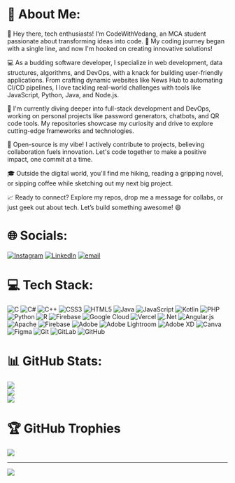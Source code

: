 # 💫 About Me:
👋 Hey there, tech enthusiasts! I'm CodeWithVedang, an MCA student passionate about transforming ideas into code. 🚀 My coding journey began with a single line, and now I'm hooked on creating innovative solutions!

💻 As a budding software developer, I specialize in web development, data structures, algorithms, and DevOps, with a knack for building user-friendly applications. From crafting dynamic websites like News Hub to automating CI/CD pipelines, I love tackling real-world challenges with tools like JavaScript, Python, Java, and Node.js.

🌱 I'm currently diving deeper into full-stack development and DevOps, working on personal projects like password generators, chatbots, and QR code tools. My repositories showcase my curiosity and drive to explore cutting-edge frameworks and technologies.

🤝 Open-source is my vibe! I actively contribute to projects, believing collaboration fuels innovation. Let's code together to make a positive impact, one commit at a time.

🎓 Outside the digital world, you'll find me hiking, reading a gripping novel, or sipping coffee while sketching out my next big project.

📈 Ready to connect? Explore my repos, drop me a message for collabs, or just geek out about tech. Let’s build something awesome! 😄


# 🌐 Socials:
[![Instagram](https://img.shields.io/badge/Instagram-%23E4405F.svg?logo=Instagram&logoColor=white)](https://instagram.com/__vedangs__) [![LinkedIn](https://img.shields.io/badge/LinkedIn-%230077B5.svg?logo=linkedin&logoColor=white)](https://linkedin.com/in/vedang-shelatkar-b3839a26a) [![email](https://img.shields.io/badge/Email-D14836?logo=gmail&logoColor=white)](mailto:a240294@famt.ac.in) 

# 💻 Tech Stack:
![C](https://img.shields.io/badge/c-%2300599C.svg?style=for-the-badge&logo=c&logoColor=white) ![C#](https://img.shields.io/badge/c%23-%23239120.svg?style=for-the-badge&logo=csharp&logoColor=white) ![C++](https://img.shields.io/badge/c++-%2300599C.svg?style=for-the-badge&logo=c%2B%2B&logoColor=white) ![CSS3](https://img.shields.io/badge/css3-%231572B6.svg?style=for-the-badge&logo=css3&logoColor=white) ![HTML5](https://img.shields.io/badge/html5-%23E34F26.svg?style=for-the-badge&logo=html5&logoColor=white) ![Java](https://img.shields.io/badge/java-%23ED8B00.svg?style=for-the-badge&logo=openjdk&logoColor=white) ![JavaScript](https://img.shields.io/badge/javascript-%23323330.svg?style=for-the-badge&logo=javascript&logoColor=%23F7DF1E) ![Kotlin](https://img.shields.io/badge/kotlin-%237F52FF.svg?style=for-the-badge&logo=kotlin&logoColor=white) ![PHP](https://img.shields.io/badge/php-%23777BB4.svg?style=for-the-badge&logo=php&logoColor=white) ![Python](https://img.shields.io/badge/python-3670A0?style=for-the-badge&logo=python&logoColor=ffdd54) ![R](https://img.shields.io/badge/r-%23276DC3.svg?style=for-the-badge&logo=r&logoColor=white) ![Firebase](https://img.shields.io/badge/firebase-%23039BE5.svg?style=for-the-badge&logo=firebase) ![Google Cloud](https://img.shields.io/badge/GoogleCloud-%234285F4.svg?style=for-the-badge&logo=google-cloud&logoColor=white) ![Vercel](https://img.shields.io/badge/vercel-%23000000.svg?style=for-the-badge&logo=vercel&logoColor=white) ![.Net](https://img.shields.io/badge/.NET-5C2D91?style=for-the-badge&logo=.net&logoColor=white) ![Angular.js](https://img.shields.io/badge/angular.js-%23E23237.svg?style=for-the-badge&logo=angularjs&logoColor=white) ![Apache](https://img.shields.io/badge/apache-%23D42029.svg?style=for-the-badge&logo=apache&logoColor=white) ![Firebase](https://img.shields.io/badge/firebase-a08021?style=for-the-badge&logo=firebase&logoColor=ffcd34) ![Adobe](https://img.shields.io/badge/adobe-%23FF0000.svg?style=for-the-badge&logo=adobe&logoColor=white) ![Adobe Lightroom](https://img.shields.io/badge/Adobe%20Lightroom-31A8FF.svg?style=for-the-badge&logo=Adobe%20Lightroom&logoColor=white) ![Adobe XD](https://img.shields.io/badge/Adobe%20XD-470137?style=for-the-badge&logo=Adobe%20XD&logoColor=#FF61F6) ![Canva](https://img.shields.io/badge/Canva-%2300C4CC.svg?style=for-the-badge&logo=Canva&logoColor=white) ![Figma](https://img.shields.io/badge/figma-%23F24E1E.svg?style=for-the-badge&logo=figma&logoColor=white) ![Git](https://img.shields.io/badge/git-%23F05033.svg?style=for-the-badge&logo=git&logoColor=white) ![GitLab](https://img.shields.io/badge/gitlab-%23181717.svg?style=for-the-badge&logo=gitlab&logoColor=white) ![GitHub](https://img.shields.io/badge/github-%23121011.svg?style=for-the-badge&logo=github&logoColor=white)
# 📊 GitHub Stats:
![](https://github-readme-stats.vercel.app/api?username=CodeWithVedang&theme=dark&hide_border=false&include_all_commits=true&count_private=true)<br/>
![](https://github-readme-streak-stats.herokuapp.com/?user=CodeWithVedang&theme=dark&hide_border=false)<br/>
![](https://github-readme-stats.vercel.app/api/top-langs/?username=CodeWithVedang&theme=dark&hide_border=false&include_all_commits=true&count_private=true&layout=compact)

# 🏆 GitHub Trophies
![](https://github-profile-trophy.vercel.app/?username=CodeWithVedang&theme=radical&no-frame=false&no-bg=true&margin-w=4)

---
[![](https://visitcount.itsvg.in/api?id=CodeWithVedang&icon=0&color=0)](https://visitcount.itsvg.in)

<!-- Proudly created with GPRM ( https://gprm.itsvg.in ) -->
